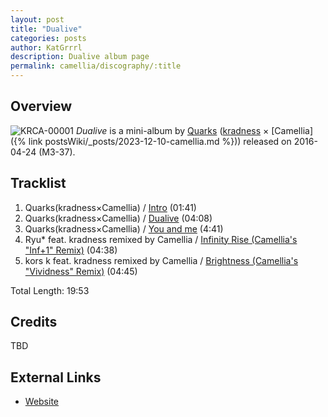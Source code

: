 ```yaml
---
layout: post
title: "Dualive"
categories: posts
author: KatGrrrl
description: Dualive album page
permalink: camellia/discography/:title
---
```


## Overview

![KRCA-00001](/assets/images/camellia/albums/KRCA-00001.jpg)
*Dualive* is a mini-album by [Quarks](#) ([kradness](#) × [Camellia]({% link postsWiki/_posts/2023-12-10-camellia.md %})) released on 2016-04-24 (M3-37).

## Tracklist

1. Quarks(kradness×Camellia) / [Intro](#) (01:41)
2. Quarks(kradness×Camellia) / [Dualive](#) (04:08)
3. Quarks(kradness×Camellia) / [You and me](#) (4:41)
4. Ryu* feat. kradness remixed by Camellia / [Infinity Rise (Camellia's "Inf+1" Remix)](#) (04:38)
5. kors k feat. kradness remixed by Camellia / [Brightness (Camellia's "Vividness" Remix)](#) (04:45)

Total Length: 19:53

## Credits

TBD

## External Links

* [Website](http://kradness.jp/#section_disco)
